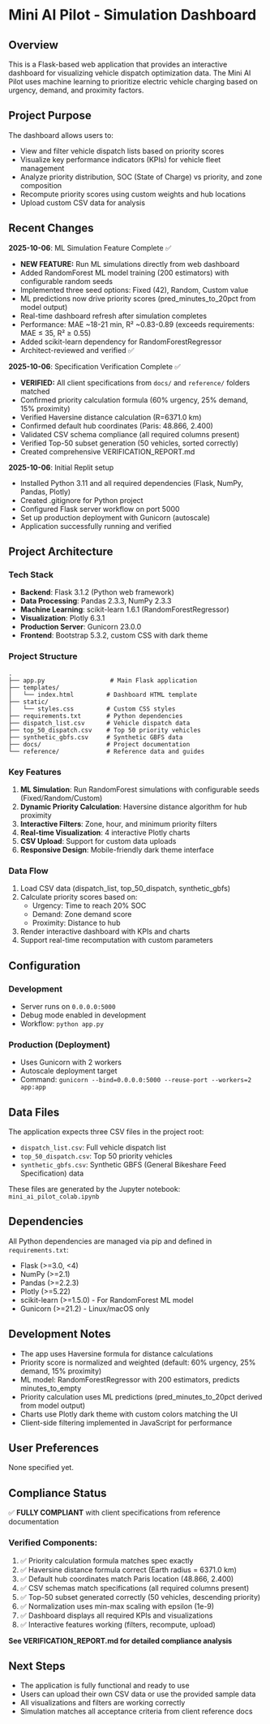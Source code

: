 # Mini AI Pilot - Simulation Dashboard

## Overview
This is a Flask-based web application that provides an interactive dashboard for visualizing vehicle dispatch optimization data. The Mini AI Pilot uses machine learning to prioritize electric vehicle charging based on urgency, demand, and proximity factors.

## Project Purpose
The dashboard allows users to:
- View and filter vehicle dispatch lists based on priority scores
- Visualize key performance indicators (KPIs) for vehicle fleet management
- Analyze priority distribution, SOC (State of Charge) vs priority, and zone composition
- Recompute priority scores using custom weights and hub locations
- Upload custom CSV data for analysis

## Recent Changes
**2025-10-06**: ML Simulation Feature Complete ✅
- **NEW FEATURE:** Run ML simulations directly from web dashboard
- Added RandomForest ML model training (200 estimators) with configurable random seeds
- Implemented three seed options: Fixed (42), Random, Custom value
- ML predictions now drive priority scores (pred_minutes_to_20pct from model output)
- Real-time dashboard refresh after simulation completes
- Performance: MAE ~18-21 min, R² ~0.83-0.89 (exceeds requirements: MAE ≤ 35, R² ≥ 0.55)
- Added scikit-learn dependency for RandomForestRegressor
- Architect-reviewed and verified ✅

**2025-10-06**: Specification Verification Complete ✅
- **VERIFIED:** All client specifications from `docs/` and `reference/` folders matched
- Confirmed priority calculation formula (60% urgency, 25% demand, 15% proximity)
- Verified Haversine distance calculation (R=6371.0 km)
- Confirmed default hub coordinates (Paris: 48.866, 2.400)
- Validated CSV schema compliance (all required columns present)
- Verified Top-50 subset generation (50 vehicles, sorted correctly)
- Created comprehensive VERIFICATION_REPORT.md

**2025-10-06**: Initial Replit setup
- Installed Python 3.11 and all required dependencies (Flask, NumPy, Pandas, Plotly)
- Created .gitignore for Python project
- Configured Flask server workflow on port 5000
- Set up production deployment with Gunicorn (autoscale)
- Application successfully running and verified

## Project Architecture

### Tech Stack
- **Backend**: Flask 3.1.2 (Python web framework)
- **Data Processing**: Pandas 2.3.3, NumPy 2.3.3
- **Machine Learning**: scikit-learn 1.6.1 (RandomForestRegressor)
- **Visualization**: Plotly 6.3.1
- **Production Server**: Gunicorn 23.0.0
- **Frontend**: Bootstrap 5.3.2, custom CSS with dark theme

### Project Structure
```
.
├── app.py                  # Main Flask application
├── templates/
│   └── index.html         # Dashboard HTML template
├── static/
│   └── styles.css         # Custom CSS styles
├── requirements.txt       # Python dependencies
├── dispatch_list.csv      # Vehicle dispatch data
├── top_50_dispatch.csv    # Top 50 priority vehicles
├── synthetic_gbfs.csv     # Synthetic GBFS data
├── docs/                  # Project documentation
└── reference/             # Reference data and guides
```

### Key Features
1. **ML Simulation**: Run RandomForest simulations with configurable seeds (Fixed/Random/Custom)
2. **Dynamic Priority Calculation**: Haversine distance algorithm for hub proximity
3. **Interactive Filters**: Zone, hour, and minimum priority filters
4. **Real-time Visualization**: 4 interactive Plotly charts
5. **CSV Upload**: Support for custom data uploads
6. **Responsive Design**: Mobile-friendly dark theme interface

### Data Flow
1. Load CSV data (dispatch_list, top_50_dispatch, synthetic_gbfs)
2. Calculate priority scores based on:
   - Urgency: Time to reach 20% SOC
   - Demand: Zone demand score
   - Proximity: Distance to hub
3. Render interactive dashboard with KPIs and charts
4. Support real-time recomputation with custom parameters

## Configuration

### Development
- Server runs on `0.0.0.0:5000`
- Debug mode enabled in development
- Workflow: `python app.py`

### Production (Deployment)
- Uses Gunicorn with 2 workers
- Autoscale deployment target
- Command: `gunicorn --bind=0.0.0.0:5000 --reuse-port --workers=2 app:app`

## Data Files
The application expects three CSV files in the project root:
- `dispatch_list.csv`: Full vehicle dispatch list
- `top_50_dispatch.csv`: Top 50 priority vehicles
- `synthetic_gbfs.csv`: Synthetic GBFS (General Bikeshare Feed Specification) data

These files are generated by the Jupyter notebook: `mini_ai_pilot_colab.ipynb`

## Dependencies
All Python dependencies are managed via pip and defined in `requirements.txt`:
- Flask (>=3.0, <4)
- NumPy (>=2.1)
- Pandas (>=2.2.3)
- Plotly (>=5.22)
- scikit-learn (>=1.5.0) - For RandomForest ML model
- Gunicorn (>=21.2) - Linux/macOS only

## Development Notes
- The app uses Haversine formula for distance calculations
- Priority score is normalized and weighted (default: 60% urgency, 25% demand, 15% proximity)
- ML model: RandomForestRegressor with 200 estimators, predicts minutes_to_empty
- Priority calculation uses ML predictions (pred_minutes_to_20pct derived from model output)
- Charts use Plotly dark theme with custom colors matching the UI
- Client-side filtering implemented in JavaScript for performance

## User Preferences
None specified yet.

## Compliance Status
✅ **FULLY COMPLIANT** with client specifications from reference documentation

### Verified Components:
1. ✅ Priority calculation formula matches spec exactly
2. ✅ Haversine distance formula correct (Earth radius = 6371.0 km)
3. ✅ Default hub coordinates match Paris location (48.866, 2.400)
4. ✅ CSV schemas match specifications (all required columns present)
5. ✅ Top-50 subset generated correctly (50 vehicles, descending priority)
6. ✅ Normalization uses min-max scaling with epsilon (1e-9)
7. ✅ Dashboard displays all required KPIs and visualizations
8. ✅ Interactive features working (filters, recompute, upload)

**See VERIFICATION_REPORT.md for detailed compliance analysis**

## Next Steps
- The application is fully functional and ready to use
- Users can upload their own CSV data or use the provided sample data
- All visualizations and filters are working correctly
- Simulation matches all acceptance criteria from client reference docs
